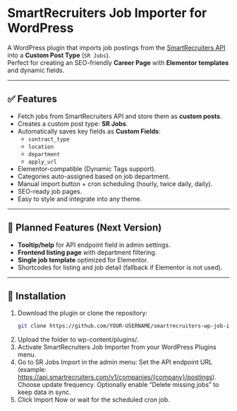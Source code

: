 # SmartRecruiters Job Importer for WordPress

A WordPress plugin that imports job postings from the [SmartRecruiters API](https://developers.smartrecruiters.com/docs/endpoints) into a **Custom Post Type** (`SR Jobs`).  
Perfect for creating an SEO-friendly **Career Page** with **Elementor templates** and dynamic fields.

---

## ✅ Features

- Fetch jobs from SmartRecruiters API and store them as **custom posts**.
- Creates a custom post type: **SR Jobs**.
- Automatically saves key fields as **Custom Fields**:
  - `contract_type`
  - `location`
  - `department`
  - `apply_url`
- Elementor-compatible (Dynamic Tags support).
- Categories auto-assigned based on job department.
- Manual import button + cron scheduling (hourly, twice daily, daily).
- SEO-ready job pages.
- Easy to style and integrate into any theme.

---

## 🔧 Planned Features (Next Version)
- **Tooltip/help** for API endpoint field in admin settings.
- **Frontend listing page** with department filtering.
- **Single job template** optimized for Elementor.
- Shortcodes for listing and job detail (fallback if Elementor is not used).

---

## 🚀 Installation

1. Download the plugin or clone the repository:
   ```bash
   git clone https://github.com/YOUR-USERNAME/smartrecruiters-wp-job-importer.git
2. Upload the folder to wp-content/plugins/.
3. Activate SmartRecruiters Job Importer from your WordPress Plugins menu.
4. Go to SR Jobs Import in the admin menu:
Set the API endpoint URL (example: https://api.smartrecruiters.com/v1/companies/{company}/postings).
Choose update frequency.
Optionally enable “Delete missing jobs” to keep data in sync.
5. Click Import Now or wait for the scheduled cron job.
